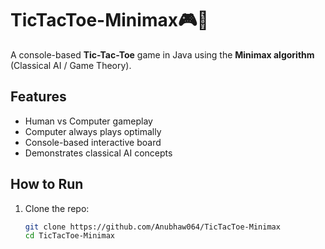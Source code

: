 # TicTacToe-Minimax🎮🤖

A console-based **Tic-Tac-Toe** game in Java using the **Minimax algorithm** (Classical AI / Game Theory).

## Features
- Human vs Computer gameplay
- Computer always plays optimally
- Console-based interactive board
- Demonstrates classical AI concepts

## How to Run
1. Clone the repo:
   ```bash
   git clone https://github.com/Anubhaw064/TicTacToe-Minimax
   cd TicTacToe-Minimax
